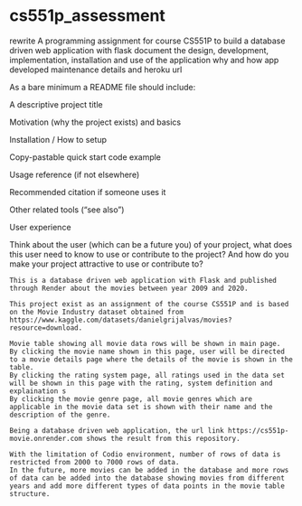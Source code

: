 # cs551p_assessment

rewrite
A programming assignment for course CS551P to build a database driven web application with flask
document the design, development, implementation, installation and use of the application
why and how app developed
maintenance details and heroku url

As a bare minimum a README file should include:

A descriptive project title

Motivation (why the project exists) and basics

Installation / How to setup

Copy-pastable quick start code example

Usage reference (if not elsewhere)

Recommended citation if someone uses it

Other related tools (“see also”)

User experience

Think about the user (which can be a future you) of your project, what does this user need to know to use or contribute to the project? And how do you make your project attractive to use or contribute to?

~~~~~~
This is a database driven web application with Flask and published through Render about the movies between year 2009 and 2020.

This project exist as an assignment of the course CS551P and is based on the Movie Industry dataset obtained from https://www.kaggle.com/datasets/danielgrijalvas/movies?resource=download.

Movie table showing all movie data rows will be shown in main page.
By clicking the movie name shown in this page, user will be directed to a movie details page where the details of the movie is shown in the table.
By clicking the rating system page, all ratings used in the data set will be shown in this page with the rating, system definition and explaination s 
By clicking the movie genre page, all movie genres which are applicable in the movie data set is shown with their name and the description of the genre.

Being a database driven web application, the url link https://cs551p-movie.onrender.com shows the result from this repository.

With the limitation of Codio environment, number of rows of data is restricted from 2000 to 7000 rows of data.
In the future, more movies can be added in the database and more rows of data can be added into the database showing movies from different years and add more different types of data points in the movie table structure.